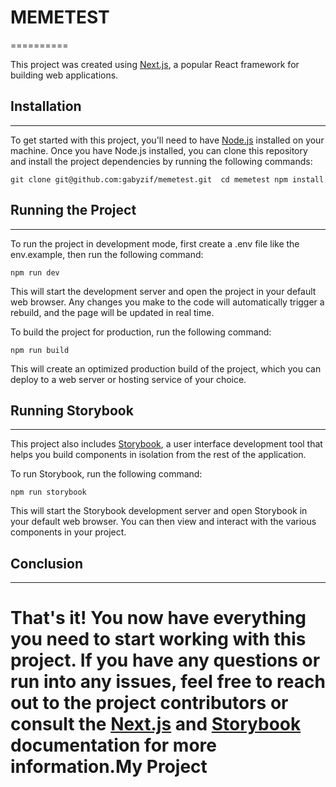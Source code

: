 # MEMETEST

==========

This project was created using [Next.js](https://nextjs.org/), a popular React framework for building web applications.

## Installation

---

To get started with this project, you'll need to have [Node.js](https://nodejs.org/) installed on your machine. Once you have Node.js installed, you can clone this repository and install the project dependencies by running the following commands:

`git clone git@github.com:gabyzif/memetest.git 
cd memetest
npm install`

## Running the Project

---

To run the project in development mode, first create a .env file like the env.example, then run the following command:

`npm run dev`

This will start the development server and open the project in your default web browser. Any changes you make to the code will automatically trigger a rebuild, and the page will be updated in real time.

To build the project for production, run the following command:

`npm run build`

This will create an optimized production build of the project, which you can deploy to a web server or hosting service of your choice.

## Running Storybook

---

This project also includes [Storybook](https://storybook.js.org/), a user interface development tool that helps you build components in isolation from the rest of the application.

To run Storybook, run the following command:

`npm run storybook`

This will start the Storybook development server and open Storybook in your default web browser. You can then view and interact with the various components in your project.

## Conclusion

---

# That's it! You now have everything you need to start working with this project. If you have any questions or run into any issues, feel free to reach out to the project contributors or consult the [Next.js](https://nextjs.org/) and [Storybook](https://storybook.js.org/) documentation for more information.My Project
